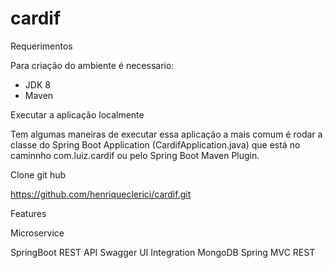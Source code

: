 # cardif

Requerimentos

Para criação do ambiente é necessario:

* JDK 8
* Maven

Executar a aplicação localmente

Tem algumas maneiras de executar essa aplicação a mais comum é rodar a classe do Spring Boot Application (CardifApplication.java) que está no caminnho com.luiz.cardif ou pelo Spring Boot Maven Plugin.

Clone git hub

https://github.com/henriqueclerici/cardif.git

Features

 Microservice
 
  SpringBoot REST API 
  Swagger UI Integration
  MongoDB
  Spring MVC REST

